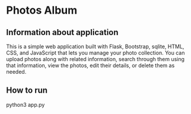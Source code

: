 # Photos Album
## Information about application
This is a simple web application built with Flask, Bootstrap, sqlite, HTML, CSS, and JavaScript that lets you manage your photo collection. You can upload photos along with related information, search through them using that information, view the photos, edit their details, or delete them as needed.
## How to run
python3 app.py
